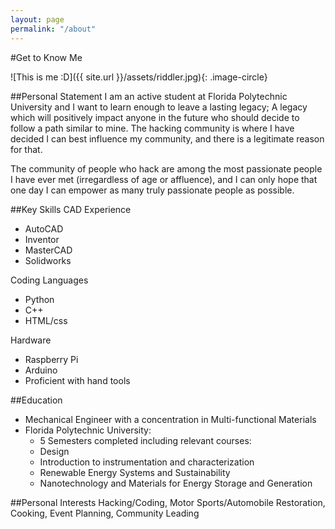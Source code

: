 ```yaml
---
layout: page
permalink: "/about"
---
```

#Get to Know Me

![This is me :D]({{ site.url }}/assets/riddler.jpg){: .image-circle}

##Personal Statement
I am an active student at Florida Polytechnic University and I want to learn enough to
leave a lasting legacy; A legacy which will positively impact anyone in the future
who should decide to follow a path similar to mine.
The hacking community is where I have decided I can best influence my community, and there
is a legitimate reason for that.

The community of people who hack are among the most passionate people I have ever met
(irregardless of age or affluence), and I can only hope that one day I can empower as
many truly passionate people as possible.

##Key Skills
CAD Experience

- AutoCAD
- Inventor
- MasterCAD
- Solidworks


Coding Languages

- Python
- C++
- HTML/css


Hardware

- Raspberry Pi
- Arduino
- Proficient with hand tools

##Education
- Mechanical Engineer with a concentration in Multi-functional Materials
- Florida Polytechnic University:
  - 5 Semesters completed including relevant courses:
  - Design
  - Introduction to instrumentation and characterization
  - Renewable Energy Systems and Sustainability
  - Nanotechnology and Materials for Energy Storage and Generation

##Personal Interests
Hacking/Coding,
Motor Sports/Automobile Restoration,
Cooking,
Event Planning,
Community Leading

